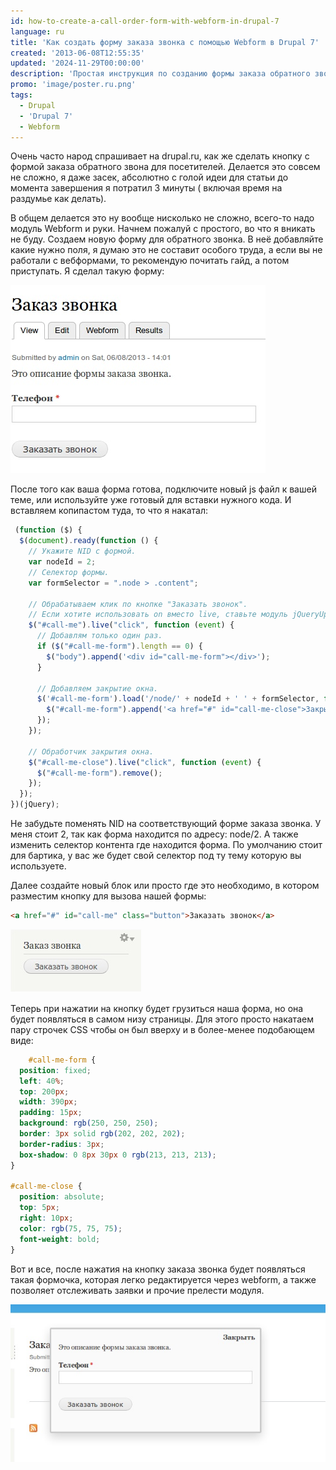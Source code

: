 ```yaml
---
id: how-to-create-a-call-order-form-with-webform-in-drupal-7
language: ru
title: 'Как создать форму заказа звонка с помощью Webform в Drupal 7'
created: '2013-06-08T12:55:35'
updated: '2024-11-29T00:00:00'
description: 'Простая инструкция по созданию формы заказа обратного звонка.'
promo: 'image/poster.ru.png'
tags:
  - Drupal
  - 'Drupal 7'
  - Webform
---
```


Очень часто народ спрашивает на drupal.ru, как же сделать кнопку с формой заказа
обратного звона для посетителей. Делается это совсем не сложно, я даже засек,
абсолютно с голой идеи для статьи до момента завершения я потратил 3 минуты (
включая время на раздумье как делать).

В общем делается это ну вообще нисколько не сложно, всего-то надо модуль Webform
и руки. Начнем пожалуй с простого, во что я вникать не буду. Создаем новую форму
для обратного звонка. В неё добавляйте какие нужно поля, я думаю это не составит
особого труда, а если вы не работали с вебформами, то рекомендую почитать гайд,
а потом приступать. Я сделал такую форму:

![Форма заказа звонка.](image/1.jpg)

После того как ваша форма готова, подключите новый js файл к вашей теме, или
используйте уже готовый для вставки нужного кода. И вставляем копипастом туда,
то что я накатал:

```js
 (function ($) {
  $(document).ready(function () {
    // Укажите NID с формой.
    var nodeId = 2;
    // Селектор формы.
    var formSelector = ".node > .content";

    // Обрабатываем клик по кнопке "Заказать звонок".
    // Если хотите использовать on вместо live, ставьте модуль jQueryUpdate.
    $("#call-me").live("click", function (event) {
      // Добавлям только один раз.
      if ($("#call-me-form").length == 0) {
        $("body").append('<div id="call-me-form"></div>');
      }

      // Добавляем закрытие окна.
      $('#call-me-form').load('/node/' + nodeId + ' ' + formSelector, function () {
        $("#call-me-form").append('<a href="#" id="call-me-close">Закрыть</a>');
      });
    });

    // Обработчик закрытия окна.
    $("#call-me-close").live("click", function (event) {
      $("#call-me-form").remove();
    });
  });
})(jQuery);

```

Не забудьте поменять NID на соответствующий форме заказа звонка. У меня стоит 2,
так как форма находится по адресу: node/2. А также изменить селектор контента
где находится форма. По умолчанию стоит для бартика, у вас же будет свой
селектор под ту тему которую вы используете.

Далее создайте новый блок или просто где это необходимо, в котором разместим
кнопку для вызова нашей формы:

```html
<a href="#" id="call-me" class="button">Заказать звонок</a>
```

![Кнопка заказа звонка.](image/2.jpg)

Теперь при нажатии на кнопку будет грузиться наша форма, но она будет появляться
в самом низу страницы. Для этого просто накатаем пару строчек CSS чтобы он был
вверху и в более-менее подобающем виде:

```css
    #call-me-form {
  position: fixed;
  left: 40%;
  top: 200px;
  width: 390px;
  padding: 15px;
  background: rgb(250, 250, 250);
  border: 3px solid rgb(202, 202, 202);
  border-radius: 3px;
  box-shadow: 0 8px 30px 0 rgb(213, 213, 213);
}

#call-me-close {
  position: absolute;
  top: 5px;
  right: 10px;
  color: rgb(75, 75, 75);
  font-weight: bold;
}
```

Вот и все, после нажатия на кнопку заказа звонка будет появляться такая
формочка, которая легко редактируется через webform, а также позволяет
отслеживать заявки и прочие прелести модуля.

![Форма заказа звонка.](image/3.jpg)
